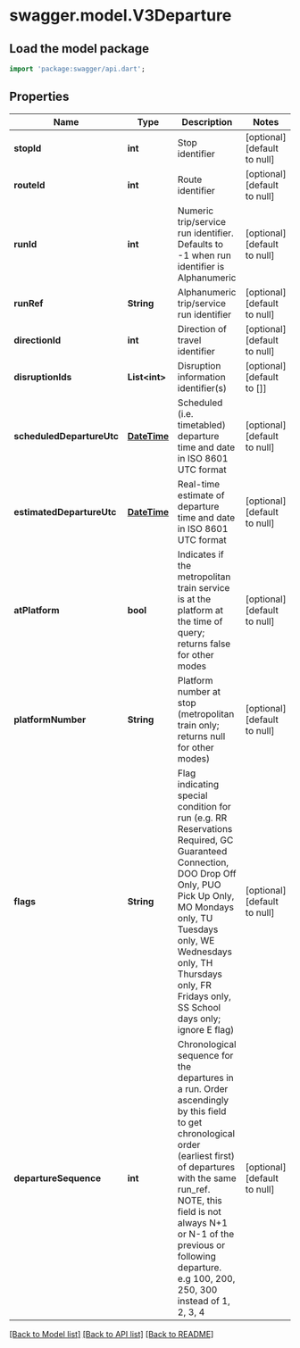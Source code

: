 # swagger.model.V3Departure

## Load the model package
```dart
import 'package:swagger/api.dart';
```

## Properties
Name | Type | Description | Notes
------------ | ------------- | ------------- | -------------
**stopId** | **int** | Stop identifier | [optional] [default to null]
**routeId** | **int** | Route identifier | [optional] [default to null]
**runId** | **int** | Numeric trip/service run identifier. Defaults to -1 when run identifier is Alphanumeric | [optional] [default to null]
**runRef** | **String** | Alphanumeric trip/service run identifier | [optional] [default to null]
**directionId** | **int** | Direction of travel identifier | [optional] [default to null]
**disruptionIds** | **List&lt;int&gt;** | Disruption information identifier(s) | [optional] [default to []]
**scheduledDepartureUtc** | [**DateTime**](DateTime.md) | Scheduled (i.e. timetabled) departure time and date in ISO 8601 UTC format | [optional] [default to null]
**estimatedDepartureUtc** | [**DateTime**](DateTime.md) | Real-time estimate of departure time and date in ISO 8601 UTC format | [optional] [default to null]
**atPlatform** | **bool** | Indicates if the metropolitan train service is at the platform at the time of query; returns false for other modes | [optional] [default to null]
**platformNumber** | **String** | Platform number at stop (metropolitan train only; returns null for other modes) | [optional] [default to null]
**flags** | **String** | Flag indicating special condition for run (e.g. RR Reservations Required, GC Guaranteed Connection, DOO Drop Off Only, PUO Pick Up Only, MO Mondays only, TU Tuesdays only, WE Wednesdays only, TH Thursdays only, FR Fridays only, SS School days only; ignore E flag) | [optional] [default to null]
**departureSequence** | **int** | Chronological sequence for the departures in a run. Order ascendingly by this field to get chronological order (earliest first) of departures with the same run_ref. NOTE, this field is not always N+1 or N-1 of the previous or following departure. e.g 100, 200, 250, 300 instead of 1, 2, 3, 4 | [optional] [default to null]

[[Back to Model list]](../README.md#documentation-for-models) [[Back to API list]](../README.md#documentation-for-api-endpoints) [[Back to README]](../README.md)

